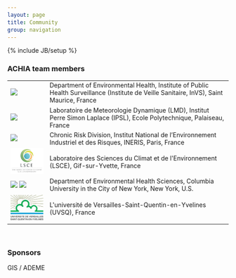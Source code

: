 ```yaml
---
layout: page
title: Community
group: navigation
---
```

{% include JB/setup %}

### ACHIA team members

<table>
    <tr>
        <td><img src="/assets/images/logo_InVS.png"></td>
        <td>
Department of Environmental Health, Institute of Public Health Surveillance (Institute de Veille Sanitaire, InVS), Saint Maurice, France
        </td>
    </tr>
    <tr>
        <td><img src="/assets/images/logo_LMD.png"></td>
        <td>
Laboratoire de Meteorologie Dynamique (LMD), Institut Perre Simon Laplace (IPSL), Ecole Polytechnique, Palaiseau, France
        </td>
    </tr>
    <tr>
        <td><img src="/assets/images/logo_ineris.png"></td>
        <td>
Chronic Risk Division, Institut National de l’Environnement Industriel et des Risques, INERIS, Paris, France
        </td>
    </tr>
    <tr>
        <td><img src="/assets/images/logo_lsce_100.png"></td>
        <td>
Laboratoire des Sciences du Climat et de l'Environnement (LSCE), Gif-sur-Yvette, France
        </td>
    </tr>
    <tr>
        <td>
            <img src="/assets/images/logo_CCHP.png">
            <img src="/assets/images/logo_CU.png">
        </td>
        <td>
Department of Environmental Health Sciences, Columbia University in the City of New York, New York, U.S.
        </td>
    </tr>
    <tr>
        <td><img src="/assets/images/logo_UVSQ.JPG"></td>
        <td>
L'université de Versailles-Saint-Quentin-en-Yvelines (UVSQ), France
        </td>
    </tr>    
</table>

<br>

### Sponsors

GIS / ADEME
